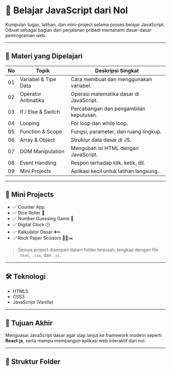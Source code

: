# 📘 Belajar JavaScript dari Nol

Kumpulan tugas, latihan, dan mini-project selama proses belajar JavaScript.  
Dibuat sebagai bagian dari perjalanan pribadi memahami dasar-dasar pemrograman web.

---

## 🧠 Materi yang Dipelajari

| No | Topik                      | Deskripsi Singkat                         |
|----|----------------------------|-------------------------------------------|
| 01 | Variabel & Tipe Data       | Cara membuat dan menggunakan variabel.    |
| 02 | Operator Aritmatika        | Operasi matematika dasar di JavaScript.  |
| 03 | If / Else & Switch         | Percabangan dan pengambilan keputusan.   |
| 04 | Looping                    | For loop dan while loop.                 |
| 05 | Function & Scope           | Fungsi, parameter, dan ruang lingkup.    |
| 06 | Array & Object             | Struktur data dasar di JS.               |
| 07 | DOM Manipulation           | Mengubah isi HTML dengan JavaScript.     |
| 08 | Event Handling             | Respon terhadap klik, ketik, dll.        |
| 09 | Mini Projects              | Aplikasi kecil untuk latihan langsung.   |

---

## 🧪 Mini Projects

- ✅ Counter App
- ✅ Dice Roller 🎲
- ✅ Number Guessing Game 🔢
- ✅ Digital Clock 🕒
- ✅ Kalkulator Dasar ➕➖
- ✅ Rock Paper Scissors 👊📄✂️

> Semua project disimpan dalam folder terpisah, lengkap dengan file `.html`, `.css`, dan `.js`.

---

## 🛠️ Teknologi

- HTML5
- CSS3
- JavaScript (Vanilla)

---

## 🚀 Tujuan Akhir

Menguasai JavaScript dasar agar siap lanjut ke framework modern seperti **React.js**, serta mampu membangun aplikasi web interaktif dari nol.

---

## 📂 Struktur Folder

